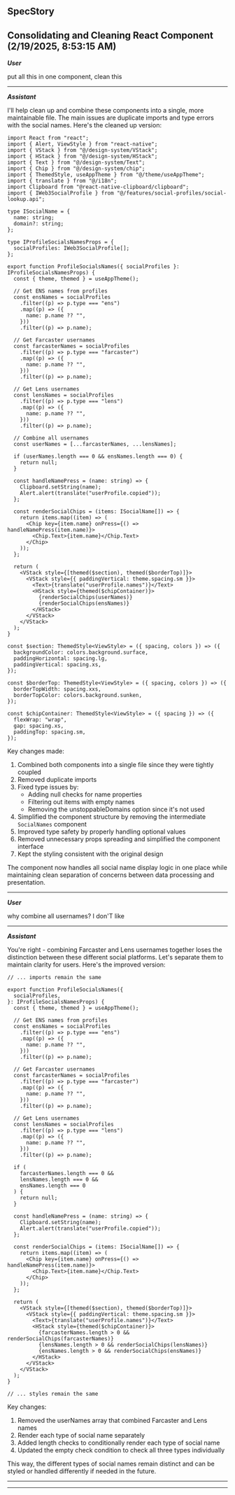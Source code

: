 ## SpecStory

## Consolidating and Cleaning React Component (2/19/2025, 8:53:15 AM)

_**User**_

put all this in one component, clean this

---

_**Assistant**_

I'll help clean up and combine these components into a single, more maintainable file. The main issues are duplicate imports and type errors with the social names. Here's the cleaned up version:

```typescript:features/profiles/components/profile-social-names.tsx
import React from "react";
import { Alert, ViewStyle } from "react-native";
import { VStack } from "@/design-system/VStack";
import { HStack } from "@/design-system/HStack";
import { Text } from "@/design-system/Text";
import { Chip } from "@/design-system/chip";
import { ThemedStyle, useAppTheme } from "@/theme/useAppTheme";
import { translate } from "@/i18n";
import Clipboard from "@react-native-clipboard/clipboard";
import { IWeb3SocialProfile } from "@/features/social-profiles/social-lookup.api";

type ISocialName = {
  name: string;
  domain?: string;
};

type IProfileSocialsNamesProps = {
  socialProfiles: IWeb3SocialProfile[];
};

export function ProfileSocialsNames({ socialProfiles }: IProfileSocialsNamesProps) {
  const { theme, themed } = useAppTheme();

  // Get ENS names from profiles
  const ensNames = socialProfiles
    .filter((p) => p.type === "ens")
    .map((p) => ({
      name: p.name ?? "",
    }))
    .filter((p) => p.name);

  // Get Farcaster usernames
  const farcasterNames = socialProfiles
    .filter((p) => p.type === "farcaster")
    .map((p) => ({
      name: p.name ?? "",
    }))
    .filter((p) => p.name);

  // Get Lens usernames
  const lensNames = socialProfiles
    .filter((p) => p.type === "lens")
    .map((p) => ({
      name: p.name ?? "",
    }))
    .filter((p) => p.name);

  // Combine all usernames
  const userNames = [...farcasterNames, ...lensNames];

  if (userNames.length === 0 && ensNames.length === 0) {
    return null;
  }

  const handleNamePress = (name: string) => {
    Clipboard.setString(name);
    Alert.alert(translate("userProfile.copied"));
  };

  const renderSocialChips = (items: ISocialName[]) => {
    return items.map((item) => (
      <Chip key={item.name} onPress={() => handleNamePress(item.name)}>
        <Chip.Text>{item.name}</Chip.Text>
      </Chip>
    ));
  };

  return (
    <VStack style={[themed($section), themed($borderTop)]}>
      <VStack style={{ paddingVertical: theme.spacing.sm }}>
        <Text>{translate("userProfile.names")}</Text>
        <HStack style={themed($chipContainer)}>
          {renderSocialChips(userNames)}
          {renderSocialChips(ensNames)}
        </HStack>
      </VStack>
    </VStack>
  );
}

const $section: ThemedStyle<ViewStyle> = ({ spacing, colors }) => ({
  backgroundColor: colors.background.surface,
  paddingHorizontal: spacing.lg,
  paddingVertical: spacing.xs,
});

const $borderTop: ThemedStyle<ViewStyle> = ({ spacing, colors }) => ({
  borderTopWidth: spacing.xxs,
  borderTopColor: colors.background.sunken,
});

const $chipContainer: ThemedStyle<ViewStyle> = ({ spacing }) => ({
  flexWrap: "wrap",
  gap: spacing.xs,
  paddingTop: spacing.sm,
});
```

Key changes made:

1. Combined both components into a single file since they were tightly coupled
2. Removed duplicate imports
3. Fixed type issues by:
   - Adding null checks for name properties
   - Filtering out items with empty names
   - Removing the unstoppableDomains option since it's not used
4. Simplified the component structure by removing the intermediate `SocialNames` component
5. Improved type safety by properly handling optional values
6. Removed unnecessary props spreading and simplified the component interface
7. Kept the styling consistent with the original design

The component now handles all social name display logic in one place while maintaining clean separation of concerns between data processing and presentation.

---

_**User**_

why combine all usernames? I don'T like

---

_**Assistant**_

You're right - combining Farcaster and Lens usernames together loses the distinction between these different social platforms. Let's separate them to maintain clarity for users. Here's the improved version:

```typescript:features/profiles/components/profile-social-names.tsx
// ... imports remain the same

export function ProfileSocialsNames({
  socialProfiles,
}: IProfileSocialsNamesProps) {
  const { theme, themed } = useAppTheme();

  // Get ENS names from profiles
  const ensNames = socialProfiles
    .filter((p) => p.type === "ens")
    .map((p) => ({
      name: p.name ?? "",
    }))
    .filter((p) => p.name);

  // Get Farcaster usernames
  const farcasterNames = socialProfiles
    .filter((p) => p.type === "farcaster")
    .map((p) => ({
      name: p.name ?? "",
    }))
    .filter((p) => p.name);

  // Get Lens usernames
  const lensNames = socialProfiles
    .filter((p) => p.type === "lens")
    .map((p) => ({
      name: p.name ?? "",
    }))
    .filter((p) => p.name);

  if (
    farcasterNames.length === 0 &&
    lensNames.length === 0 &&
    ensNames.length === 0
  ) {
    return null;
  }

  const handleNamePress = (name: string) => {
    Clipboard.setString(name);
    Alert.alert(translate("userProfile.copied"));
  };

  const renderSocialChips = (items: ISocialName[]) => {
    return items.map((item) => (
      <Chip key={item.name} onPress={() => handleNamePress(item.name)}>
        <Chip.Text>{item.name}</Chip.Text>
      </Chip>
    ));
  };

  return (
    <VStack style={[themed($section), themed($borderTop)]}>
      <VStack style={{ paddingVertical: theme.spacing.sm }}>
        <Text>{translate("userProfile.names")}</Text>
        <HStack style={themed($chipContainer)}>
          {farcasterNames.length > 0 && renderSocialChips(farcasterNames)}
          {lensNames.length > 0 && renderSocialChips(lensNames)}
          {ensNames.length > 0 && renderSocialChips(ensNames)}
        </HStack>
      </VStack>
    </VStack>
  );
}

// ... styles remain the same
```

Key changes:
1. Removed the userNames array that combined Farcaster and Lens names
2. Render each type of social name separately
3. Added length checks to conditionally render each type of social name
4. Updated the empty check condition to check all three types individually

This way, the different types of social names remain distinct and can be styled or handled differently if needed in the future.

---



---

